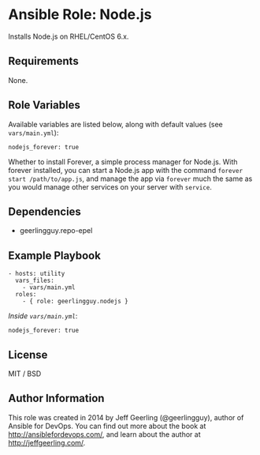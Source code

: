 # Ansible Role: Node.js

Installs Node.js on RHEL/CentOS 6.x.

## Requirements

None.

## Role Variables

Available variables are listed below, along with default values (see `vars/main.yml`):

    nodejs_forever: true

Whether to install Forever, a simple process manager for Node.js. With forever installed, you can start a Node.js app with the command `forever start /path/to/app.js`, and manage the app via `forever` much the same as you would manage other services on your server with `service`.

## Dependencies

  - geerlingguy.repo-epel

## Example Playbook

    - hosts: utility
      vars_files:
        - vars/main.yml
      roles:
        - { role: geerlingguy.nodejs }

*Inside `vars/main.yml`*:

    nodejs_forever: true

## License

MIT / BSD

## Author Information

This role was created in 2014 by Jeff Geerling (@geerlingguy), author of Ansible for DevOps. You can find out more about the book at http://ansiblefordevops.com/, and learn about the author at http://jeffgeerling.com/.
